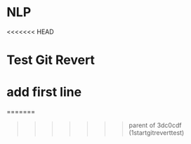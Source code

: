 # NLP
<<<<<<< HEAD

# Test Git Revert


# add first line 
=======
>>>>>>> parent of 3dc0cdf (1startgitreverttest)
